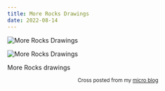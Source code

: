 ```yaml
---
title: More Rocks Drawings
date: 2022-08-14
---
```

![More Rocks Drawings](/8f66ee0fc9.jpg)

![More Rocks Drawings](/8f66ee0fc9.jpg)

<p>More Rocks drawings</p>
<p></p>


<center><small>Cross posted from my <a href='http://micro.blog/joshnicholas'>micro blog</a></small></center>

    